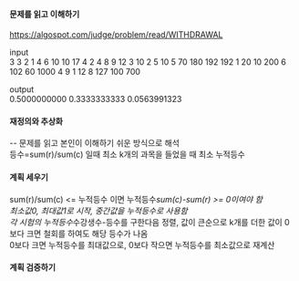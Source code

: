#### 문제를 읽고 이해하기
https://algospot.com/judge/problem/read/WITHDRAWAL

input</br>
3
3 2
1 4 6 10 10 17
4 2
4 8 9 12 3 10 2 5
10 5
70 180 192 192 1 20 10 200 6 102 60 1000 4 9 1 12 8 127 100 700 


output</br>
0.5000000000 
0.3333333333 
0.0563991323
 
#### 재정의와 추상화<br>
-- 문제를 읽고 본인이 이해하기 쉬운 방식으로 해석<br>
등수=sum(r)/sum(c) 일때 최소 k개의 과목을 들었을 때 최소 누적등수

#### 계획 세우기<br>
sum(r)/sum(c) <= 누적등수 이면 누적등수*sum(c)-sum(r) >= 0이여야 함<br>
최소값0, 최대값1로 시작, 중간값을 누적등수로 사용함<br>
각 시험의 누적등수*수강생수-등수를 구한다음 정렬, 값이 큰순으로 k개를 더한 값이 0보다 크면 철회를 하여도 해당 등수가 나옴<br>
0보다 크면 누적등수를 최대값으로, 0보다 작으면 누적등수를 최소값으로 재계산  

#### 계획 검증하기
